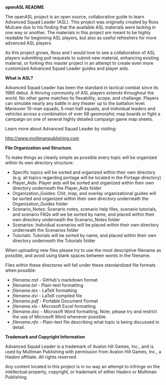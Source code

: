 <b>openASL README</b>


The openASL project is an open source, collaborative guide to learn
Advanced Squad Leader (ASL). This project was originally created by
Ross Mulcare due to his finding that the available ASL materials were
lacking in one way or another. The materials in this project are meant
to be highly readable for beginning ASL players, but also as useful
refreshers for more advanced ASL players.

As this project grows, Ross and I would love to see a collaboration of
ASL players submitting pull requests to submit new material, enhancing
existing material, or forking this master project in an attempt to create
even more customized Advanced Squad Leader guides and player aids.


<b>What is ASL?</b>


Advanced Squad Leader has been the standard in tactical combat since
its 1985 debut. A thriving community of ASL players extends throughout
the world. No other game matches its flexability, scope, and challange.
Players can simulate nearly any battle in any theater up to the battalion
level. Maneuver 10-man squads, 5-man half squads, and individual leaders
and vehicles across a combination of over 68 geomorphic map boards
or fight a campaign on one of several highly detailed campaign game
map sheets.

Learn more about Advanced Squad Leader by visiting:

http://www.multimanpublishing.com

<b>File Organization and Structure.</b>

To make things as cleanly simple as possible every topic will be organized
within its own directory structure: 

<ul>
        <li>Specific topics will be sorted and organized within their own
        directory (e.g. all topics regarding portage will be located in the Portage directory)</li>
        <li>Player_Aids: Player aids will be sorted and organized within their own directory underneath the Player_Aids folder</li>
        <li>Organization_Guides: Chit, map, and overlay organizational guides will be sorted and organized within their own directory underneath the Organization_Guides folder</li>
        <li>Scenario_Notes: Scenario notes, scenario help files, scenario tutorials, and scenario FAQs will we be sorted by name, and placed within their own
directory underneath the Scenario_Notes folder</li>
        <li>Scenarios: Individual scenarios will be
placed within their own directory underneath the Scenarios folder</li>
        <li>Tutorials: Tutorials will be sorted by name, and placed within their own directory underneath the
Tutorials folder</li>
</ul>

When uploading new files please try to use the most descriptive filename as
possible, and avoid using blank spaces between words in the filename.

Files within these directores will fall under these standardized file formats when
possible:

<ul>
        <li><i>filename.md</i> - GitHub's markdown format</li>
        <li><i>filename.txt</i> - Plain-text formatting</li>
        <li><i>filename.tex</i> - LaTeX formatting</li>
        <li><i>filename.dvi</i> - LaTeX compiled file</li>
        <li><i>filename.pdf</i> - Portable Document Format</li>
        <li><i>filename.xls</i> - Microsoft Excel formatting</li>
        <li><i>filename.doc</i> - Microsoft Word formatting. Note, please try
        and restrict the use of Microsoft Word whenever possible.</li>
        <li><i>filename.nfo</i> - Plain-text file describing what topic is
        being discussed in detail.</li>
   
</ul>

<b>Trademark and Copyright Information</b>


Advanced Squad Leader is a trademark of Avalon hill Games, Inc., and
is used by Multiman Publishing with permission from Avalon Hill Games,
Inc., a Hasbro affiliate. All rights reserved.

Any content located in this project is in no way an attempt to infringe on
the intellectual property, copyright, or trademark of either Hasbro or
Multiman Publishing.
